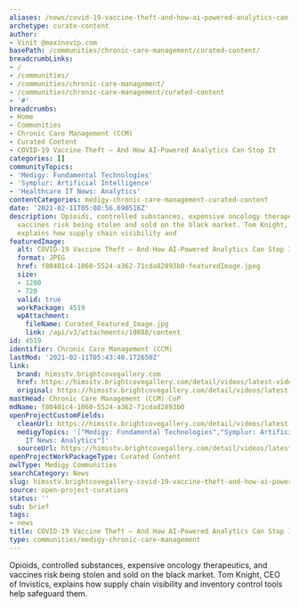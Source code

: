 ```yaml
---
aliases: /news/covid-19-vaccine-theft-and-how-ai-powered-analytics-can-stop-it
archetype: curate-content
author:
- Vinit @maxinovip.com
basePath: /communities/chronic-care-management/curated-content/
breadcrumbLinks:
- /
- /communities/
- /communities/chronic-care-management/
- /communities/chronic-care-management/curated-content
- '#'
breadcrumbs:
- Home
- Communities
- Chronic Care Management (CCM)
- Curated Content
- COVID-19 Vaccine Theft – And How AI-Powered Analytics Can Stop It
categories: []
communityTopics:
- 'Medigy: Fundamental Technologies'
- 'Symplur: Artificial Intelligence'
- 'Healthcare IT News: Analytics'
contentCategories: medigy-chronic-care-management-curated-content
date: '2021-02-11T05:08:56.690516Z'
description: Opioids, controlled substances, expensive oncology therapeutics, and
  vaccines risk being stolen and sold on the black market. Tom Knight, CEO of Invistics,
  explains how supply chain visibility and
featuredImage:
  alt: COVID-19 Vaccine Theft – And How AI-Powered Analytics Can Stop It
  format: JPEG
  href: f80401c4-1060-5524-a362-71cda82893b0-featuredImage.jpeg
  size:
  - 1280
  - 720
  valid: true
  workPackage: 4519
  wpAttachment:
    fileName: Curated_Featured_Image.jpg
    link: /api/v3/attachments/10888/content
id: 4519
identifier: Chronic Care Management (CCM)
lastMod: '2021-02-11T05:43:40.172650Z'
link:
  brand: himsstv.brightcovegallery.com
  href: https://himsstv.brightcovegallery.com/detail/videos/latest-videos/video/6228386478001/covid-19-vaccine-theft-%E2%80%93-and-how-ai-powered-analytics-can-stop-it?autoStart=true
  original: https://himsstv.brightcovegallery.com/detail/videos/latest-videos/video/6228386478001/covid-19-vaccine-theft-%E2%80%93-and-how-ai-powered-analytics-can-stop-it?autoStart=true
mastHead: Chronic Care Management (CCM) CoP
mdName: f80401c4-1060-5524-a362-71cda82893b0
openProjectCustomFields:
  cleanUrl: https://himsstv.brightcovegallery.com/detail/videos/latest-videos/video/6228386478001/covid-19-vaccine-theft-%E2%80%93-and-how-ai-powered-analytics-can-stop-it?autoStart=true
  medigyTopics: '["Medigy: Fundamental Technologies","Symplur: Artificial Intelligence","Healthcare
    IT News: Analytics"]'
  sourceUrl: https://himsstv.brightcovegallery.com/detail/videos/latest-videos/video/6228386478001/covid-19-vaccine-theft-%E2%80%93-and-how-ai-powered-analytics-can-stop-it?autoStart=true
openProjectWorkPackageType: Curated Content
owlType: Medigy Communities
searchCategory: News
slug: himsstv.brightcovegallery-covid-19-vaccine-theft-and-how-ai-powered-analytics-can-stop-it
source: open-project-curations
status: ''
sub: brief
tags:
- news
title: COVID-19 Vaccine Theft – And How AI-Powered Analytics Can Stop It
type: communities/medigy-chronic-care-management
---
```


<p>Opioids, controlled substances, expensive oncology therapeutics, and vaccines risk being stolen and sold on the black market. Tom Knight, CEO of Invistics, explains how supply chain visibility and inventory control tools help safeguard them.</p>